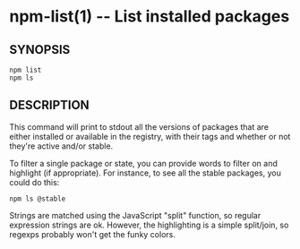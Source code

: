 npm-list(1) -- List installed packages
======================================

## SYNOPSIS

    npm list
    npm ls

## DESCRIPTION

This command will print to stdout all the versions of packages that are
either installed or available in the registry, with their tags and whether
or not they're active and/or stable.

To filter a single package or state, you can provide words to filter on
and highlight (if appropriate).  For instance, to see all the stable
packages, you could do this:

    npm ls @stable

Strings are matched using the JavaScript "split" function, so regular
expression strings are ok.  However, the highlighting is a simple
split/join, so regexps probably won't get the funky colors.
